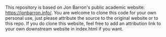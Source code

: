 This repository is based on Jon Barron's public academic website: https://jonbarron.info/. You are welcome to clone this code for your own personal use, just please attribute the source to the original website or to this repo. If you do clone this website, feel free to add an attribution link to your own downstream website in index.html if you want.